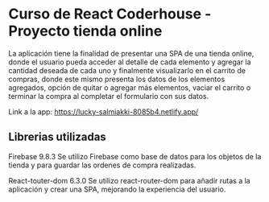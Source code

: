 # Curso de React Coderhouse - Proyecto tienda online

La aplicación tiene la finalidad de presentar una SPA de una tienda online, donde el usuario pueda acceder al detalle de cada elemento y agregar la cantidad deseada de cada uno y finalmente visualizarlo en el carrito de compras, donde este mismo presenta los datos de los elementos agregados, opción de quitar o agregar más elementos, vaciar el carrito o terminar la compra al completar el formulario con sus datos.

Link a la app: https://lucky-salmiakki-8085b4.netlify.app/

## Librerias utilizadas

Firebase 9.8.3
Se utilizo Firebase como base de datos para los objetos de la tienda y para guardar las ordenes de compra realizadas.

React-touter-dom 6.3.0
Se utilizo react-router-dom para añadir rutas a la aplicación y crear una SPA, mejorando la experiencia del usuario.
